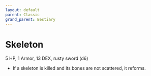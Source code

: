 ```yaml
---
layout: default
parent: Classic
grand_parent: Bestiary
---
```


# Skeleton

5 HP, 1 Armor, 13 DEX, rusty sword (d6)

- If a skeleton is killed and its bones are not scattered, it reforms.
